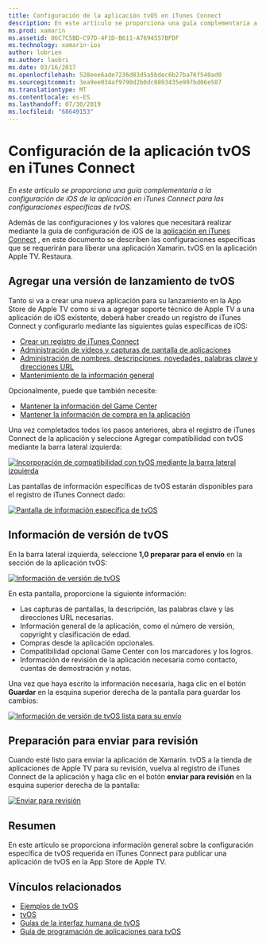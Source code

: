 ```yaml
---
title: Configuración de la aplicación tvOS en iTunes Connect
description: En este artículo se proporciona una guía complementaria a la configuración de iOS de la aplicación en iTunes Connect para las configuraciones específicas de tvOS.
ms.prod: xamarin
ms.assetid: 86C7C5BD-C97D-4F1D-B611-A7694557BFDF
ms.technology: xamarin-ios
author: lobrien
ms.author: laobri
ms.date: 03/16/2017
ms.openlocfilehash: 528eee6ade7236d83d5a5bdec6b27ba76f540ad0
ms.sourcegitcommit: 3ea9ee034af9790d2b0dc0893435e997bd06e587
ms.translationtype: MT
ms.contentlocale: es-ES
ms.lasthandoff: 07/30/2019
ms.locfileid: "68649153"
---
```

# <a name="configure-your-tvos-app-in-itunes-connect"></a>Configuración de la aplicación tvOS en iTunes Connect

_En este artículo se proporciona una guía complementaria a la configuración de iOS de la aplicación en iTunes Connect para las configuraciones específicas de tvOS._


Además de las configuraciones y los valores que necesitará realizar mediante la guía de configuración de iOS de la [aplicación en iTunes Connect](~/ios/deploy-test/app-distribution/app-store-distribution/itunesconnect.md) , en este documento se describen las configuraciones específicas que se requerirán para liberar una aplicación Xamarin. tvOS en la aplicación Apple TV. Restaura.

<a name="Adding-a-tvOS-Release-Version" />

## <a name="adding-a-tvos-release-version"></a>Agregar una versión de lanzamiento de tvOS

Tanto si va a crear una nueva aplicación para su lanzamiento en la App Store de Apple TV como si va a agregar soporte técnico de Apple TV a una aplicación de iOS existente, deberá haber creado un registro de iTunes Connect y configurarlo mediante las siguientes guías específicas de iOS:

- [Crear un registro de iTunes Connect](~/ios/deploy-test/app-distribution/app-store-distribution/itunesconnect.md#creating)
- [Administración de vídeos y capturas de pantalla de aplicaciones](~/ios/deploy-test/app-distribution/app-store-distribution/itunesconnect.md#managing)
- [Administración de nombres, descripciones, novedades, palabras clave y direcciones URL](~/ios/deploy-test/app-distribution/app-store-distribution/itunesconnect.md#metadata)
- [Mantenimiento de la información general](~/ios/deploy-test/app-distribution/app-store-distribution/itunesconnect.md#general)

Opcionalmente, puede que también necesite:

- [Mantener la información del Game Center](~/ios/deploy-test/app-distribution/app-store-distribution/itunesconnect.md#game-center)
- [Mantener la información de compra en la aplicación](~/ios/deploy-test/app-distribution/app-store-distribution/itunesconnect.md#iap)

Una vez completados todos los pasos anteriores, abra el registro de iTunes Connect de la aplicación y seleccione Agregar compatibilidad con tvOS mediante la barra lateral izquierda:

[![](itunes-connect-images/connect01.png "Incorporación de compatibilidad con tvOS mediante la barra lateral izquierda")](itunes-connect-images/connect01.png#lightbox)

Las pantallas de información específicas de tvOS estarán disponibles para el registro de iTunes Connect dado:

[![](itunes-connect-images/connect02.png "Pantalla de información específica de tvOS")](itunes-connect-images/connect02.png#lightbox)

<a name="tvOS-Version-Information" />

## <a name="tvos-version-information"></a>Información de versión de tvOS

En la barra lateral izquierda, seleccione **1,0 preparar para el envío** en la sección de la aplicación tvOS:

[![](itunes-connect-images/connect03.png "Información de versión de tvOS")](itunes-connect-images/connect03.png#lightbox)

En esta pantalla, proporcione la siguiente información:

- Las capturas de pantallas, la descripción, las palabras clave y las direcciones URL necesarias.
- Información general de la aplicación, como el número de versión, copyright y clasificación de edad.
- Compras desde la aplicación opcionales.
- Compatibilidad opcional Game Center con los marcadores y los logros.
- Información de revisión de la aplicación necesaria como contacto, cuentas de demostración y notas.

Una vez que haya escrito la información necesaria, haga clic en el botón **Guardar** en la esquina superior derecha de la pantalla para guardar los cambios:

[![](itunes-connect-images/connect04.png "Información de versión de tvOS lista para su envío")](itunes-connect-images/connect04.png#lightbox)

<a name="Submitting-for-Review" />

## <a name="preparing-to-submit-for-review"></a>Preparación para enviar para revisión

Cuando esté listo para enviar la aplicación de Xamarin. tvOS a la tienda de aplicaciones de Apple TV para su revisión, vuelva al registro de iTunes Connect de la aplicación y haga clic en el botón **enviar para revisión** en la esquina superior derecha de la pantalla:

[![](itunes-connect-images/connect05.png "Enviar para revisión")](itunes-connect-images/connect05.png#lightbox)

<a name="Summary" />

## <a name="summary"></a>Resumen

En este artículo se proporciona información general sobre la configuración específica de tvOS requerida en iTunes Connect para publicar una aplicación de tvOS en la App Store de Apple TV.



## <a name="related-links"></a>Vínculos relacionados

- [Ejemplos de tvOS](https://docs.microsoft.com/samples/browse/?products=xamarin&term=Xamarin.iOS+tvOS)
- [tvOS](https://developer.apple.com/tvos/)
- [Guías de la interfaz humana de tvOS](https://developer.apple.com/tvos/human-interface-guidelines/)
- [Guía de programación de aplicaciones para tvOS](https://developer.apple.com/library/prerelease/tvos/documentation/General/Conceptual/AppleTV_PG/)
